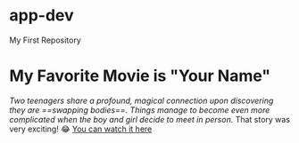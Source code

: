 # app-dev
My First Repository
# My Favorite Movie is "Your Name"
*Two teenagers share a profound, magical connection upon discovering they are ==swapping bodies==. 
Things manage to become even more complicated when the boy and girl decide to meet in person.*
That story was very exciting! :joy:
[You can watch it here](https://archive.org/details/your-name-kimi-no-na-wa-full-movie)
